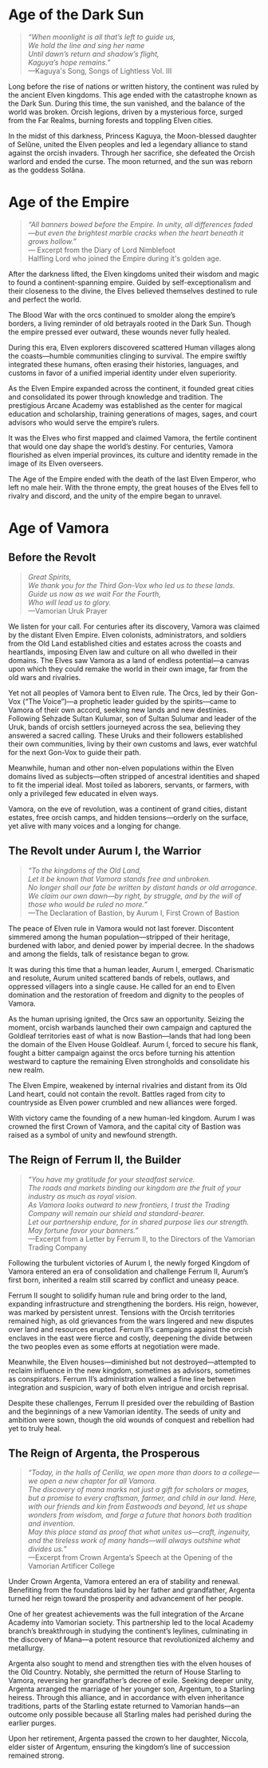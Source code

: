 # Age of the Dark Sun
>_“When moonlight is all that’s left to guide us,<br>
>We hold the line and sing her name<br>
>Until dawn’s return and shadow’s flight,<br>
>Kaguya’s hope remains.”_<br>
>—Kaguya's Song, Songs of Lightless Vol. III

Long before the rise of nations or written history, the continent was ruled by the ancient Elven kingdoms. This age ended with the catastrophe known as the Dark Sun.
During this time, the sun vanished, and the balance of the world was broken. Orcish legions, driven by a mysterious force, surged from the Far Realms, burning forests and toppling Elven cities.

In the midst of this darkness, Princess Kaguya, the Moon-blessed daughter of Selûne, united the Elven peoples and led a legendary alliance to stand against the orcish invaders. Through her sacrifice, she defeated the Orcish warlord and ended the curse. The moon returned, and the sun was reborn as the goddess Solâna.

# Age of the Empire

> _“All banners bowed before the Empire. In unity, all differences faded—but even the brightest marble cracks when the heart beneath it grows hollow.”_ <br>
> — Excerpt from  the Diary of Lord Nimblefoot<br>
> Halfling Lord who joined the Empire during it's golden age.

After the darkness lifted, the Elven kingdoms united their wisdom and magic to found a continent-spanning empire. Guided by self-exceptionalism and their closeness to the divine, the Elves believed themselves destined to rule and perfect the world.

The Blood War with the orcs continued to smolder along the empire’s borders, a living reminder of old betrayals rooted in the Dark Sun. Though the empire pressed ever outward, these wounds never fully healed.

During this era, Elven explorers discovered scattered Human villages along the coasts—humble communities clinging to survival. The empire swiftly integrated these humans, often erasing their histories, languages, and customs in favor of a unified imperial identity under elven superiority.

As the Elven Empire expanded across the continent, it founded great cities and consolidated its power through knowledge and tradition. The prestigious Arcane Academy was established as the center for magical education and scholarship, training generations of mages, sages, and court advisors who would serve the empire’s rulers.

It was the Elves who first mapped and claimed Vamora, the fertile continent that would one day shape the world’s destiny. For centuries, Vamora flourished as elven imperial provinces, its culture and identity remade in the image of its Elven overseers.

The Age of the Empire ended with the death of the last Elven Emperor, who left no male heir. With the throne empty, the great houses of the Elves fell to rivalry and discord, and the unity of the empire began to unravel.

# Age of Vamora
## Before the Revolt
>_Great Spirits, <br>
>We thank you for the Third Gon-Vox who led us to these lands. <br>
>Guide us now as we wait For the Fourth, <br>
>Who will lead us to glory._ <br>
>—Vamorian Uruk Prayer

We listen for your call.
For centuries after its discovery, Vamora was claimed by the distant Elven Empire. Elven colonists, administrators, and soldiers from the Old Land established cities and estates across the coasts and heartlands, imposing Elven law and culture on all who dwelled in their domains. The Elves saw Vamora as a land of endless potential—a canvas upon which they could remake the world in their own image, far from the old wars and rivalries.

Yet not all peoples of Vamora bent to Elven rule. The Orcs, led by their Gon-Vox (“The Voice”)—a prophetic leader guided by the spirits—came to Vamora of their own accord, seeking new lands and new destinies. Following Sehzade Sultan Kulumar, son of Sultan Sulumar and leader of the Uruk, bands of orcish settlers journeyed across the sea, believing they answered a sacred calling. These Uruks and their followers established their own communities, living by their own customs and laws, ever watchful for the next Gon-Vox to guide their path.

Meanwhile, human and other non-elven populations within the Elven domains lived as subjects—often stripped of ancestral identities and shaped to fit the imperial ideal. Most toiled as laborers, servants, or farmers, with only a privileged few educated in elven ways.

Vamora, on the eve of revolution, was a continent of grand cities, distant estates, free orcish camps, and hidden tensions—orderly on the surface, yet alive with many voices and a longing for change.

## The Revolt under Aurum I, the Warrior

> _“To the kingdoms of the Old Land, <br>
> Let it be known that Vamora stands free and unbroken. <br>
> No longer shall our fate be written by distant hands or old arrogance. <br>
> We claim our own dawn—by right, by struggle, and by the will of those who would be ruled no more.”_ <br>
> —The Declaration of Bastion, by Aurum I, First Crown of Bastion

The peace of Elven rule in Vamora would not last forever. Discontent simmered among the human population—stripped of their heritage, burdened with labor, and denied power by imperial decree. In the shadows and among the fields, talk of resistance began to grow.

It was during this time that a human leader, Aurum I, emerged. Charismatic and resolute, Aurum united scattered bands of rebels, outlaws, and oppressed villagers into a single cause. He called for an end to Elven domination and the restoration of freedom and dignity to the peoples of Vamora.

As the human uprising ignited, the Orcs saw an opportunity. Seizing the moment, orcish warbands launched their own campaign and captured the Goldleaf territories east of what is now Bastion—lands that had long been the domain of the Elven House Goldleaf. Aurum I, forced to secure his flank, fought a bitter campaign against the orcs before turning his attention westward to capture the remaining Elven strongholds and consolidate his new realm.

The Elven Empire, weakened by internal rivalries and distant from its Old Land heart, could not contain the revolt. Battles raged from city to countryside as Elven power crumbled and new alliances were forged.

With victory came the founding of a new human-led kingdom. Aurum I was crowned the first Crown of Vamora, and the capital city of Bastion was raised as a symbol of unity and newfound strength.

## The Reign of Ferrum II, the Builder

> _“You have my gratitude for your steadfast service.<br>
> The roads and markets binding our kingdom are the fruit of your industry as much as royal vision. <br>
>As Vamora looks outward to new frontiers, I trust the Trading Company will remain our shield and standard-bearer.<br>
>Let our partnership endure, for in shared purpose lies our strength. <br>
>May fortune favor your banners.”_<br>
>—Excerpt from a Letter by Ferrum II, to the Directors of the Vamorian Trading Company

Following the turbulent victories of Aurum I, the newly forged Kingdom of Vamora entered an era of consolidation and challenge Ferrum II, Aurum’s first born, inherited a realm still scarred by conflict and uneasy peace.

Ferrum II sought to solidify human rule and bring order to the land, expanding infrastructure and strengthening the borders. His reign, however, was marked by persistent unrest. Tensions with the Orcish territories remained high, as old grievances from the wars lingered and new disputes over land and resources erupted. Ferrum II’s campaigns against the orcish enclaves in the east were fierce and costly, deepening the divide between the two peoples even as some efforts at negotiation were made.

Meanwhile, the Elven houses—diminished but not destroyed—attempted to reclaim influence in the new kingdom, sometimes as advisors, sometimes as conspirators. Ferrum II’s administration walked a fine line between integration and suspicion, wary of both elven intrigue and orcish reprisal.

Despite these challenges, Ferrum II presided over the rebuilding of Bastion and the beginnings of a new Vamorian identity. The seeds of unity and ambition were sown, though the old wounds of conquest and rebellion had yet to truly heal.

## The Reign of Argenta, the Prosperous

>_“Today, in the halls of Cerilia, we open more than doors to a college—we open a new chapter for all Vamora.<br>
> The discovery of mana marks not just a gift for scholars or mages, but a promise to every craftsman, farmer, and child in our land. Here, with our friends and kin from Eastwoods and beyond, let us shape wonders from wisdom, and forge a future that honors both tradition and invention. <br>
>May this place stand as proof that what unites us—craft, ingenuity, and the tireless work of many hands—will always outshine what divides us.”_ <br>
>—Excerpt from Crown Argenta’s Speech at the Opening of the Vamorian Artificer College

Under Crown Argenta, Vamora entered an era of stability and renewal. Benefiting from the foundations laid by her father and grandfather, Argenta turned her reign toward the prosperity and advancement of her people.

One of her greatest achievements was the full integration of the Arcane Academy into Vamorian society. This partnership led to the local Academy branch’s breakthrough in studying the continent’s leylines, culminating in the discovery of Mana—a potent resource that revolutionized alchemy and metallurgy.

Argenta also sought to mend and strengthen ties with the elven houses of the Old Country. Notably, she permitted the return of House Starling to Vamora, reversing her grandfather’s decree of exile. Seeking deeper unity, Argenta arranged the marriage of her younger son, Argentum, to a Starling heiress. Through this alliance, and in accordance with elven inheritance traditions, parts of the Starling estate returned to Vamorian hands—an outcome only possible because all Starling males had perished during the earlier purges.

Upon her retirement, Argenta passed the crown to her daughter, Niccola, elder sister of Argentum, ensuring the kingdom’s line of succession remained strong.